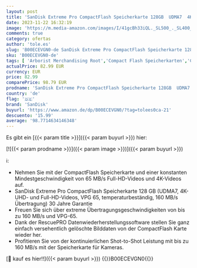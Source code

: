 ```yaml
---
layout: post
title: 'SanDisk Extreme Pro CompactFlash Speicherkarte 128GB  UDMA7  4K-UHD- und Full-HD-Videos  VPG 65  temperaturbeständig  160 MB/s Übertragung '
date: 2023-11-22 16:32:19
image: 'https://m.media-amazon.com/images/I/41gcBh33iQL._SL500_._SL400_.jpg'
comments: true
category: ofertas
author: 'tole.es'
slug: 'B00ECEVGN0-de SanDisk Extreme Pro CompactFlash Speicherkarte 128GB UDMA7...'
sku: 'B00ECEVGN0-de'
tags: [ 'Arborist Merchandising Root','Compact Flash Speicherkarten','Computer & Zubehör','Datenspeicher','Elektronik & Foto','Externe Datenspeicher','Self Service','Special Features Stores','Speicherkarten','Speicherkarten & USB-Sticks','a4cbee59-f823-40fe-831a-7de64f655f6f_0','a4cbee59-f823-40fe-831a-7de64f655f6f_9901','sandisk','🇩🇪', ]
actualPrice: 82.99 EUR
currency: EUR
price: 82.99
comparePrice: 98.79 EUR
prodname: 'SanDisk Extreme Pro CompactFlash Speicherkarte 128GB  UDMA7  4K-UHD- und Full-HD-Videos  VPG 65  temperaturbeständig  160 MB/s Übertragung '
country: 'de'
flag: '🇩🇪'
brand: 'SanDisk'
buyurl: 'https://www.amazon.de/dp/B00ECEVGN0/?tag=tolees0ca-21'
descuento: '15.99'
average: '98.7714634146348'
---
```


Es gibt ein [{{< param title >}}]({{< param buyurl >}}) hier:

[![{{< param prodname >}}]({{< param image >}})]({{< param buyurl >}})

ℹ️:

- Nehmen Sie mit der CompactFlash Speicherkarte und einer konstanten Mindestgeschwindigkeit von 65 MB/s Full-HD-Videos und 4K-Videos auf.
- SanDisk Extreme Pro CompactFlash Speicherkarte 128 GB (UDMA7, 4K-UHD- und Full-HD-Videos, VPG 65, temperaturbeständig, 160 MB/s Übertragung) 30 Jahre Garantie
- Freuen Sie sich über extreme Übertragungsgeschwindigkeiten von bis zu 160 MB/s und VPG-65.
- Dank der RescuePRO Datenwiederherstellungssoftware stellen Sie ganz einfach versehentlich gelöschte Bilddaten von der CompactFlash Karte wieder her.
- Profitieren Sie von der kontinuierlichen Shot-to-Shot Leistung mit bis zu 160 MB/s mit der Speicherkarte für Kameras.

[🛒 kauf es hier!!]({{< param buyurl >}})
{{<world>}}B00ECEVGN0{{</world>}}
